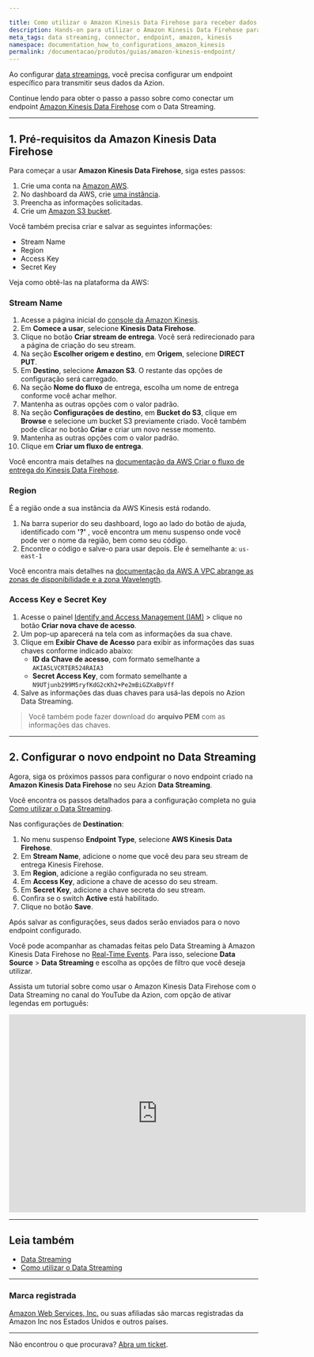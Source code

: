 ```yaml
---

title: Como utilizar o Amazon Kinesis Data Firehose para receber dados do Data Streaming
description: Hands-on para utilizar o Amazon Kinesis Data Firehose para receber dados do Data Streaming
meta_tags: data streaming, connector, endpoint, amazon, kinesis
namespace: documentation_how_to_configurations_amazon_kinesis
permalink: /documentacao/produtos/guias/amazon-kinesis-endpoint/
---
```


Ao configurar [data streamings](/pt-br/documentacao/produtos/data-streaming/), você precisa configurar um endpoint específico para transmitir seus dados da Azion.

Continue lendo para obter o passo a passo sobre como conectar um endpoint [Amazon Kinesis Data Firehose](https://aws.amazon.com/kinesis/data-firehose/) com o Data Streaming.

---

## 1. Pré-requisitos da Amazon Kinesis Data Firehose

Para começar a usar **Amazon Kinesis Data Firehose**, siga estes passos:

1. Crie uma conta na [Amazon AWS](https://portal.aws.amazon.com/billing/signup).
2. No dashboard da AWS, crie [uma instância](https://console.aws.amazon.com/kinesis/home).
3. Preencha as informações solicitadas.
4. Crie um [Amazon S3 bucket](https://docs.aws.amazon.com/AmazonS3/latest/userguide/creating-bucket.html).

Você também precisa criar e salvar as seguintes informações:

- Stream Name
- Region
- Access Key
- Secret Key

Veja como obtê-las na plataforma da AWS:

### Stream Name

1. Acesse a página inicial do [console da Amazon Kinesis](https://console.aws.amazon.com/kinesis/home).
2. Em **Comece a usar**, selecione **Kinesis Data Firehose**.
3. Clique no botão **Criar stream de entrega**. Você será redirecionado para a página de criação do seu stream.
4. Na seção **Escolher origem e destino**, em **Origem**, selecione **DIRECT PUT**.
5. Em **Destino**, selecione **Amazon S3**. O restante das opções de configuração será carregado.
6. Na seção **Nome do fluxo** de entrega, escolha um nome de entrega conforme você achar melhor.
7. Mantenha as outras opções com o valor padrão.
8. Na seção **Configurações de destino**, em **Bucket do S3**, clique em **Browse** e selecione um bucket S3 previamente criado. Você também pode clicar no botão **Criar** e criar um novo nesse momento.
9. Mantenha as outras opções com o valor padrão.
10. Clique em **Criar um fluxo de entrega**.

Você encontra mais detalhes na [documentação da AWS Criar o fluxo de entrega do Kinesis Data Firehose](https://docs.aws.amazon.com/sns/latest/dg/firehose-example-create-delivery-stream.html).

### Region

É a região onde a sua instância da AWS Kinesis está rodando.

1. Na barra superior do seu dashboard, logo ao lado do botão de ajuda, identificado com **'?'** , você encontra um menu suspenso onde você pode ver o nome da região, bem como seu código.
2. Encontre o código e salve-o para usar depois. Ele é semelhante a: `us-east-1`

Você encontra mais detalhes na [documentação da AWS A VPC abrange as zonas de disponibilidade e a zona Wavelength](https://docs.aws.amazon.com/pt_br/AWSEC2/latest/UserGuide/using-regions-availability-zones.html).

### Access Key e Secret Key

1. Acesse o painel [Identify and Access Management (IAM)](https://us-east-1.console.aws.amazon.com/iam/home#/security_credentials$access_key) > clique no botão **Criar nova chave de acesso**.
2. Um pop-up aparecerá na tela com as informações da sua chave.
3. Clique em **Exibir Chave de Acesso** para exibir as informações das suas chaves conforme indicado abaixo:
   - **ID da Chave de acesso**, com formato semelhante a `AKIA5LVCRTER524RAIA3`
   - **Secret Access Key**, com formato semelhante a `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`
4. Salve as informações das duas chaves para usá-las depois no Azion Data Streaming.

> Você também pode fazer download do **arquivo PEM** com as informações das chaves.

---

## 2. Configurar o novo endpoint no ⁠Data Streaming

Agora, siga os próximos passos para configurar o novo endpoint criado na **Amazon Kinesis Data Firehose** no seu Azion **Data Streaming**.

Você encontra os passos detalhados para a configuração completa no guia [Como utilizar o Data Streaming](/pt-br/documentacao/produtos/guias/como-usar-data-streaming/).

Nas configurações de **Destination**:

1. No menu suspenso **Endpoint Type**, selecione **AWS⁠ Kinesis Data Firehose**.
2. Em **Stream Name**, adicione o nome que você deu para seu stream de entrega Kinesis Firehose.
3. Em **Region**, adicione a região configurada no seu stream.
4. Em **Access Key**, adicione a chave de acesso do seu stream.
5. Em **Secret Key**, adicione a chave secreta do seu stream.
6. Confira se o switch **Active** está habilitado.
7. Clique no botão **Save**.

Após salvar as configurações, seus dados serão enviados para o novo endpoint configurado.

Você pode acompanhar as chamadas feitas pelo Data Streaming à Amazon Kinesis Data Firehose no [Real-Time Events](/pt-br/documentacao/produtos/real-time-events/). Para isso, selecione **Data Source** > **Data Streaming** e escolha as opções de filtro que você deseja utilizar.

Assista um tutorial sobre como usar o Amazon Kinesis Data Firehose com o Data Streaming no canal do YouTube da Azion, com opção de ativar legendas em português:

<iframe src="https://www.youtube.com/embed/sNGyuH3eu2o" title="Como utilizar o Amazon Kinesis Data Firehose para receber dados do Data Streaming" loading="lazy" width="600" height="400" frameborder="0" allow="accelerometer; autoplay; clipboard-write; encrypted-media; gyroscope; picture-in-picture; web-share" allowfullscreen></iframe>

---

## Leia também

- [Data Streaming](/pt-br/documentacao/produtos/data-streaming/)
- [Como utilizar o Data Streaming](/pt-br/documentacao/produtos/guias/como-usar-data-streaming/)

---

### Marca registrada

[Amazon Web Services, Inc.](https://aws.amazon.com/pt/kinesis/) ou suas afiliadas são marcas registradas da Amazon Inc nos Estados Unidos e outros países.

---

Não encontrou o que procurava? [Abra um ticket](https://tickets.azion.com/).
